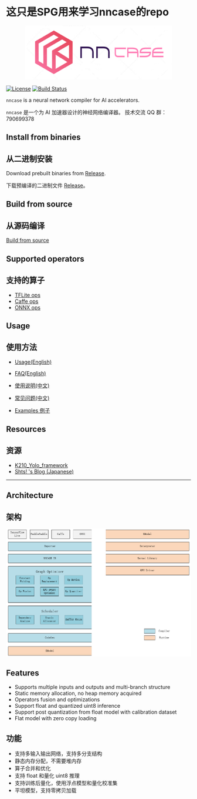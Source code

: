 # 这只是SPG用来学习nncase的repo


<div align="center">
<img src="docs/logo.png" width="400" alt="nncase" />
</div>

[![License](https://img.shields.io/badge/license-Apache%202-blue)](https://raw.githubusercontent.com/kendryte/nncase/master/LICENSE) 
[![Build Status](https://dev.azure.com/sunnycase/nncase/_apis/build/status/kendryte.nncase?branchName=master)](https://dev.azure.com/sunnycase/nncase/_build/latest?definitionId=1&branchName=master)

`nncase` is a neural network compiler for AI accelerators.

`nncase` 是一个为 AI 加速器设计的神经网络编译器。
技术交流 QQ 群：790699378

## Install from binaries
## 从二进制安装

Download prebuilt binaries from [Release](https://github.com/kendryte/nncase/releases).

下载预编译的二进制文件 [Release](https://github.com/kendryte/nncase/releases)。

## Build from source
## 从源码编译

[Build from source](./docs/build.md)

## Supported operators
## 支持的算子

- [TFLite ops](./docs/tflite_ops.md)
- [Caffe ops](./docs/caffe_ops.md)
- [ONNX ops](./docs/onnx_ops.md)

## Usage
## 使用方法

- [Usage(English)](./docs/USAGE_EN.md)
- [FAQ(English)](./docs/FAQ_EN.md)
- [使用说明(中文)](./docs/USAGE_ZH.md)
- [常见问题(中文)](./docs/FAQ_ZH.md)


- [Examples 例子](./examples)

## Resources
## 资源

- [K210_Yolo_framework](https://github.com/zhen8838/K210_Yolo_framework)
- [Shts! 's Blog (Japanese)](https://www.shtsno24.tokyo/2020/03/)

---

## Architecture
## 架构

<div align="center">
<img src="docs/arch.png" alt="nncase arch" />
</div>

## Features

- Supports multiple inputs and outputs and multi-branch structure
- Static memory allocation, no heap memory acquired
- Operators fusion and optimizations
- Support float and quantized uint8 inference
- Support post quantization from float model with calibration dataset
- Flat model with zero copy loading

## 功能

- 支持多输入输出网络，支持多分支结构
- 静态内存分配，不需要堆内存
- 算子合并和优化
- 支持 float 和量化 uint8 推理
- 支持训练后量化，使用浮点模型和量化校准集
- 平坦模型，支持零拷贝加载
